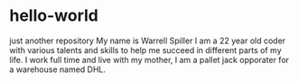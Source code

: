 # hello-world
just another repository
My name is Warrell Spiller I am a 22 year old coder with various talents and skills to help me succeed in different parts of my life. I work full time and live with my mother, I am a pallet jack opporater for a warehouse named DHL.
